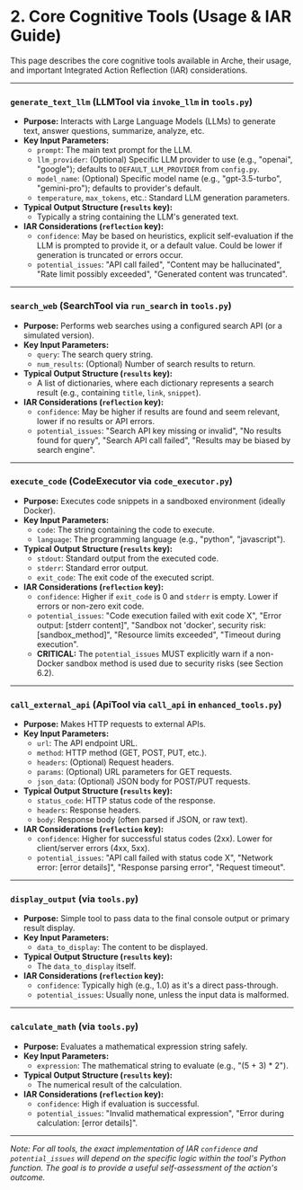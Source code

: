 # 2. Core Cognitive Tools (Usage & IAR Guide)

<!--
Instruction for AI Assistant (e.g., Cursor) or Keyholder populating the Wiki:
For each tool, explain its purpose, key input parameters, typical output structure, and specific IAR considerations (how it calculates confidence, common potential_issues it might report).
-->

This page describes the core cognitive tools available in Arche, their usage, and important Integrated Action Reflection (IAR) considerations.

--- 

### `generate_text_llm` (LLMTool via `invoke_llm` in `tools.py`)

*   **Purpose:** Interacts with Large Language Models (LLMs) to generate text, answer questions, summarize, analyze, etc.
*   **Key Input Parameters:**
    *   `prompt`: The main text prompt for the LLM.
    *   `llm_provider`: (Optional) Specific LLM provider to use (e.g., "openai", "google"); defaults to `DEFAULT_LLM_PROVIDER` from `config.py`.
    *   `model_name`: (Optional) Specific model name (e.g., "gpt-3.5-turbo", "gemini-pro"); defaults to provider's default.
    *   `temperature`, `max_tokens`, etc.: Standard LLM generation parameters.
*   **Typical Output Structure (`results` key):**
    *   Typically a string containing the LLM's generated text.
*   **IAR Considerations (`reflection` key):**
    *   `confidence`: May be based on heuristics, explicit self-evaluation if the LLM is prompted to provide it, or a default value. Could be lower if generation is truncated or errors occur.
    *   `potential_issues`: "API call failed", "Content may be hallucinated", "Rate limit possibly exceeded", "Generated content was truncated".

--- 

### `search_web` (SearchTool via `run_search` in `tools.py`)

*   **Purpose:** Performs web searches using a configured search API (or a simulated version).
*   **Key Input Parameters:**
    *   `query`: The search query string.
    *   `num_results`: (Optional) Number of search results to return.
*   **Typical Output Structure (`results` key):**
    *   A list of dictionaries, where each dictionary represents a search result (e.g., containing `title`, `link`, `snippet`).
*   **IAR Considerations (`reflection` key):**
    *   `confidence`: May be higher if results are found and seem relevant, lower if no results or API errors.
    *   `potential_issues`: "Search API key missing or invalid", "No results found for query", "Search API call failed", "Results may be biased by search engine".

--- 

### `execute_code` (CodeExecutor via `code_executor.py`)

*   **Purpose:** Executes code snippets in a sandboxed environment (ideally Docker).
*   **Key Input Parameters:**
    *   `code`: The string containing the code to execute.
    *   `language`: The programming language (e.g., "python", "javascript").
*   **Typical Output Structure (`results` key):**
    *   `stdout`: Standard output from the executed code.
    *   `stderr`: Standard error output.
    *   `exit_code`: The exit code of the executed script.
*   **IAR Considerations (`reflection` key):**
    *   `confidence`: Higher if `exit_code` is 0 and `stderr` is empty. Lower if errors or non-zero exit code.
    *   `potential_issues`: "Code execution failed with exit code X", "Error output: [stderr content]", "Sandbox not 'docker', security risk: [sandbox_method]", "Resource limits exceeded", "Timeout during execution".
    *   **CRITICAL:** The `potential_issues` MUST explicitly warn if a non-Docker sandbox method is used due to security risks (see Section 6.2).

--- 

### `call_external_api` (ApiTool via `call_api` in `enhanced_tools.py`)

*   **Purpose:** Makes HTTP requests to external APIs.
*   **Key Input Parameters:**
    *   `url`: The API endpoint URL.
    *   `method`: HTTP method (GET, POST, PUT, etc.).
    *   `headers`: (Optional) Request headers.
    *   `params`: (Optional) URL parameters for GET requests.
    *   `json_data`: (Optional) JSON body for POST/PUT requests.
*   **Typical Output Structure (`results` key):**
    *   `status_code`: HTTP status code of the response.
    *   `headers`: Response headers.
    *   `body`: Response body (often parsed if JSON, or raw text).
*   **IAR Considerations (`reflection` key):**
    *   `confidence`: Higher for successful status codes (2xx). Lower for client/server errors (4xx, 5xx).
    *   `potential_issues`: "API call failed with status code X", "Network error: [error details]", "Response parsing error", "Request timeout".

--- 

### `display_output` (via `tools.py`)

*   **Purpose:** Simple tool to pass data to the final console output or primary result display.
*   **Key Input Parameters:**
    *   `data_to_display`: The content to be displayed.
*   **Typical Output Structure (`results` key):**
    *   The `data_to_display` itself.
*   **IAR Considerations (`reflection` key):**
    *   `confidence`: Typically high (e.g., 1.0) as it's a direct pass-through.
    *   `potential_issues`: Usually none, unless the input data is malformed.

--- 

### `calculate_math` (via `tools.py`)

*   **Purpose:** Evaluates a mathematical expression string safely.
*   **Key Input Parameters:**
    *   `expression`: The mathematical string to evaluate (e.g., "(5 + 3) * 2").
*   **Typical Output Structure (`results` key):**
    *   The numerical result of the calculation.
*   **IAR Considerations (`reflection` key):**
    *   `confidence`: High if evaluation is successful.
    *   `potential_issues`: "Invalid mathematical expression", "Error during calculation: [error details]".

--- 

*Note: For all tools, the exact implementation of IAR `confidence` and `potential_issues` will depend on the specific logic within the tool's Python function. The goal is to provide a useful self-assessment of the action's outcome.* 
